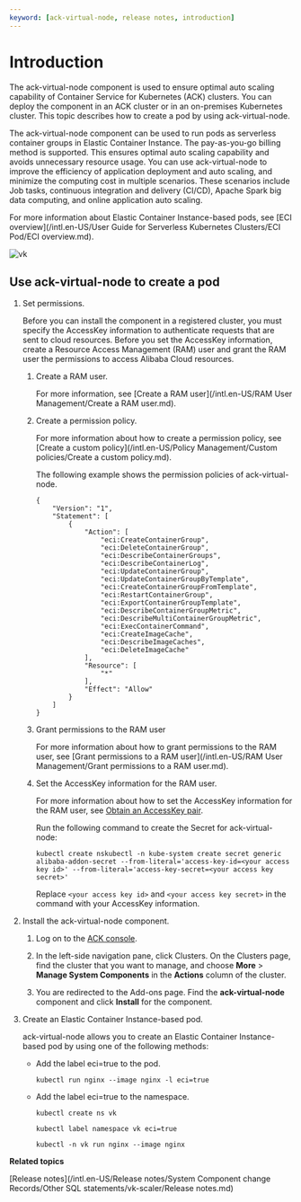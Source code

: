 ```yaml
---
keyword: [ack-virtual-node, release notes, introduction]
---
```


# Introduction

The ack-virtual-node component is used to ensure optimal auto scaling capability of Container Service for Kubernetes \(ACK\) clusters. You can deploy the component in an ACK cluster or in an on-premises Kubernetes cluster. This topic describes how to create a pod by using ack-virtual-node.

The ack-virtual-node component can be used to run pods as serverless container groups in Elastic Container Instance. The pay-as-you-go billing method is supported. This ensures optimal auto scaling capability and avoids unnecessary resource usage. You can use ack-virtual-node to improve the efficiency of application deployment and auto scaling, and minimize the computing cost in multiple scenarios. These scenarios include Job tasks, continuous integration and delivery \(CI/CD\), Apache Spark big data computing, and online application auto scaling.

For more information about Elastic Container Instance-based pods, see [ECI overview](/intl.en-US/User Guide for Serverless Kubernetes Clusters/ECI Pod/ECI overview.md).

![vk](https://static-aliyun-doc.oss-accelerate.aliyuncs.com/assets/img/en-US/7166194061/p168908.png)

## Use ack-virtual-node to create a pod

1.  Set permissions.

    Before you can install the component in a registered cluster, you must specify the AccessKey information to authenticate requests that are sent to cloud resources. Before you set the AccessKey information, create a Resource Access Management \(RAM\) user and grant the RAM user the permissions to access Alibaba Cloud resources.

    1.  Create a RAM user.

        For more information, see [Create a RAM user](/intl.en-US/RAM User Management/Create a RAM user.md).

    2.  Create a permission policy.

        For more information about how to create a permission policy, see [Create a custom policy](/intl.en-US/Policy Management/Custom policies/Create a custom policy.md).

        The following example shows the permission policies of ack-virtual-node.

        ```
        {
            "Version": "1",
            "Statement": [
                {
                    "Action": [
                        "eci:CreateContainerGroup",
                        "eci:DeleteContainerGroup",
                        "eci:DescribeContainerGroups",
                        "eci:DescribeContainerLog",
                        "eci:UpdateContainerGroup",
                        "eci:UpdateContainerGroupByTemplate",
                        "eci:CreateContainerGroupFromTemplate",
                        "eci:RestartContainerGroup",
                        "eci:ExportContainerGroupTemplate",
                        "eci:DescribeContainerGroupMetric",
                        "eci:DescribeMultiContainerGroupMetric",
                        "eci:ExecContainerCommand",
                        "eci:CreateImageCache",
                        "eci:DescribeImageCaches",
                        "eci:DeleteImageCache"
                    ],
                    "Resource": [
                        "*"
                    ],
                    "Effect": "Allow"
                }
            ]
        }
        ```

    3.  Grant permissions to the RAM user

        For more information about how to grant permissions to the RAM user, see [Grant permissions to a RAM user](/intl.en-US/RAM User Management/Grant permissions to a RAM user.md).

    4.  Set the AccessKey information for the RAM user.

        For more information about how to set the AccessKey information for the RAM user, see [Obtain an AccessKey pair]().

        Run the following command to create the Secret for ack-virtual-node:

        ```
        kubectl create nskubectl -n kube-system create secret generic alibaba-addon-secret --from-literal='access-key-id=<your access key id>' --from-literal='access-key-secret=<your access key secret>'
        ```

        Replace `<your access key id>` and `<your access key secret>` in the command with your AccessKey information.

2.  Install the ack-virtual-node component.

    1.  Log on to the [ACK console](https://cs.console.aliyun.com).

    2.  In the left-side navigation pane, click Clusters. On the Clusters page, find the cluster that you want to manage, and choose **More** \> **Manage System Components** in the **Actions** column of the cluster.

    3.  You are redirected to the Add-ons page. Find the **ack-virtual-node** component and click **Install** for the component.

3.  Create an Elastic Container Instance-based pod.

    ack-virtual-node allows you to create an Elastic Container Instance-based pod by using one of the following methods:

    -   Add the label eci=true to the pod.

        ```
        kubectl run nginx --image nginx -l eci=true
        ```

    -   Add the label eci=true to the namespace.

        ```
        kubectl create ns vk
        
        kubectl label namespace vk eci=true
        
        kubectl -n vk run nginx --image nginx
        ```


**Related topics**  


[Release notes](/intl.en-US/Release notes/System Component change Records/Other SQL statements/vk-scaler/Release notes.md)

